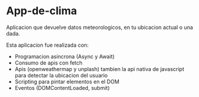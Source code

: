 # App-de-clima
Aplicacion que devuelve datos meteorologicos, en tu ubicacion actual o una dada.

Esta aplicacion fue realizada con:
- Programacion asincrona (Async y Await)
- Consumo de apis con fetch 
- Apis (openweathermap y unplash) tambien la api nativa de javascript para detectar la ubicacion del usuario
- Scripting para pintar elementos en el DOM
- Eventos (DOMContentLoaded, submit)
